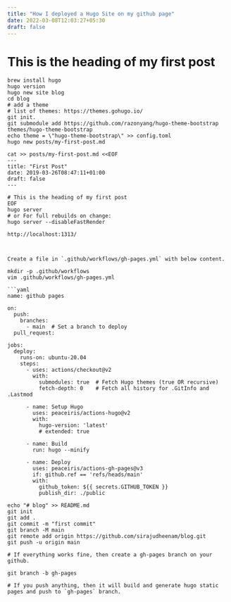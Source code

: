 ```yaml
---
title: "How I deployed a Hugo Site on my github page"
date: 2022-03-08T12:03:27+05:30
draft: false
---
```


# This is the heading of my first post

```
brew install hugo
hugo version
hugo new site blog
cd blog
# add a theme
# list of themes: https://themes.gohugo.io/
git init.
git submodule add https://github.com/razonyang/hugo-theme-bootstrap themes/hugo-theme-bootstrap
echo theme = \"hugo-theme-bootstrap\" >> config.toml
hugo new posts/my-first-post.md

cat >> posts/my-first-post.md <<EOF
---
title: "First Post"
date: 2019-03-26T08:47:11+01:00
draft: false
---

# This is the heading of my first post
EOF
hugo server
# or For full rebuilds on change:
hugo server --disableFastRender

http://localhost:1313/



Create a file in `.github/workflows/gh-pages.yml` with below content.

mkdir -p .github/workflows
vim .github/workflows/gh-pages.yml

```yaml
name: github pages

on:
  push:
    branches:
      - main  # Set a branch to deploy
  pull_request:

jobs:
  deploy:
    runs-on: ubuntu-20.04
    steps:
      - uses: actions/checkout@v2
        with:
          submodules: true  # Fetch Hugo themes (true OR recursive)
          fetch-depth: 0    # Fetch all history for .GitInfo and .Lastmod

      - name: Setup Hugo
        uses: peaceiris/actions-hugo@v2
        with:
          hugo-version: 'latest'
          # extended: true

      - name: Build
        run: hugo --minify

      - name: Deploy
        uses: peaceiris/actions-gh-pages@v3
        if: github.ref == 'refs/heads/main'
        with:
          github_token: ${{ secrets.GITHUB_TOKEN }}
          publish_dir: ./public 
```

```
echo "# blog" >> README.md
git init
git add .
git commit -m "first commit"
git branch -M main
git remote add origin https://github.com/sirajudheenam/blog.git
git push -u origin main

# If everything works fine, then create a gh-pages branch on your github.

git branch -b gh-pages

# If you push anything, then it will build and generate hugo static pages and push to `gh-pages` branch.
```